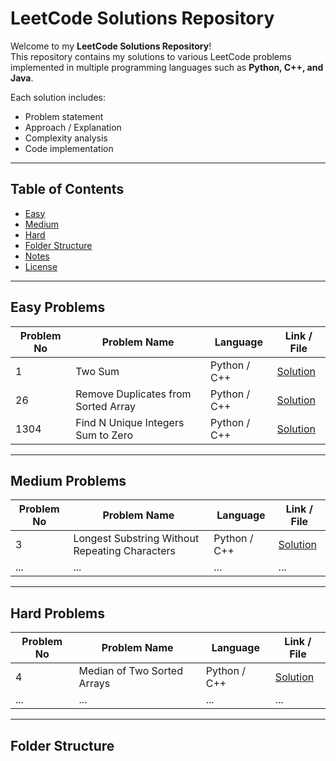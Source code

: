 # LeetCode Solutions Repository

Welcome to my **LeetCode Solutions Repository**!  
This repository contains my solutions to various LeetCode problems implemented in multiple programming languages such as **Python, C++, and Java**.  

Each solution includes:
- Problem statement  
- Approach / Explanation  
- Complexity analysis  
- Code implementation  

---

## Table of Contents
- [Easy](#easy-problems)
- [Medium](#medium-problems)
- [Hard](#hard-problems)
- [Folder Structure](#folder-structure)
- [Notes](#notes)
- [License](#license)

---

## Easy Problems
| Problem No | Problem Name | Language | Link / File |
|------------|--------------|----------|-------------|
| 1 | Two Sum | Python / C++ | [Solution](Easy/TwoSum.py) |
| 26 | Remove Duplicates from Sorted Array | Python / C++ | [Solution](Easy/RemoveDuplicates.py) |
| 1304 | Find N Unique Integers Sum to Zero | Python / C++ | [Solution](Easy/FindNUniqueIntegersSumZero.py) |

---

## Medium Problems
| Problem No | Problem Name | Language | Link / File |
|------------|--------------|----------|-------------|
| 3 | Longest Substring Without Repeating Characters | Python / C++ | [Solution](Medium/LongestSubstring.py) |
| ... | ... | ... | ... |

---

## Hard Problems
| Problem No | Problem Name | Language | Link / File |
|------------|--------------|----------|-------------|
| 4 | Median of Two Sorted Arrays | Python / C++ | [Solution](Hard/MedianTwoSortedArrays.py) |
| ... | ... | ... | ... |

---

## Folder Structure

